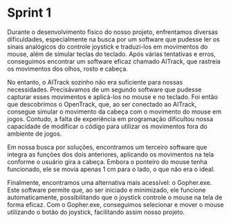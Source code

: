 # Sprint 1


Durante o desenvolvimento físico do nosso projeto, enfrentamos diversas dificuldades, especialmente na busca por um software que pudesse ler os sinais analógicos do controle joystick e traduzi-los em movimentos do mouse, além de simular teclas do teclado. Após várias tentativas e erros, conseguimos encontrar um software eficaz chamado AITrack, que rastreia os movimentos dos olhos, rosto e cabeça.

No entanto, o AITrack sozinho não era suficiente para nossas necessidades. Precisávamos de um segundo software que pudesse capturar esses movimentos e aplicá-los no mouse e no teclado. Foi então que descobrimos o OpenTrack, que, ao ser conectado ao AITrack, consegue simular o movimento da cabeça com o movimento do mouse em jogos. Contudo, a falta de experiência em programação dificultou nossa capacidade de modificar o código para utilizar os movimentos fora do ambiente de jogos.

Em nossa busca por soluções, encontramos um terceiro software que integra as funções dos dois anteriores, aplicando os movimentos na tela conforme o usuário gira a cabeça. Embora o ponteiro do mouse tenha funcionado, ele se movia apenas 1 cm para o lado, o que não era o ideal.

Finalmente, encontramos uma alternativa mais acessível: o Gopher.exe. Este software permite que, ao ser iniciado e minimizado, ele funcione automaticamente, possibilitando que o joystick controle o mouse na tela de forma eficaz. Com o Gopher.exe, conseguimos selecionar e mover o mouse utilizando o botão do joystick, facilitando assim nosso projeto.

